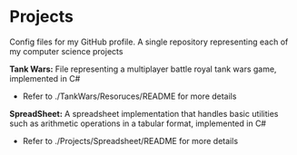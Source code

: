 # Projects
Config files for my GitHub profile.
A single repository representing each of my computer science projects  

**Tank Wars:** File representing a multiplayer battle royal tank wars game, implemented in C#  
* Refer to ./TankWars/Resoruces/README for more details  

**SpreadSheet:** A spreadsheet implementation that handles basic utilities such as arithmetic operations in a tabular format, implemented in C#  
* Refer to ./Projects/Spreadsheet/README for more details
